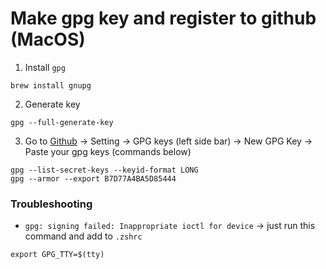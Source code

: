 # Make gpg key and register to github (MacOS)
1. Install `gpg`
```
brew install gnupg
```
  
2. Generate key
```
gpg --full-generate-key
```
  
3. Go to [Github](https://github.com) -> Setting -> GPG keys (left side bar) -> New GPG Key -> Paste your gpg keys (commands below)
```
gpg --list-secret-keys --keyid-format LONG
gpg --armor --export B7D77A4BA5D85444
```
  
### Troubleshooting
* `gpg: signing failed: Inappropriate ioctl for device` -> just run this command and add to `.zshrc`
```
export GPG_TTY=$(tty)
```
